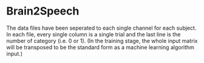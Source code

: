 # Brain2Speech
The data files have been seperated to each single channel for each subject. In each file, every single column is a single trial and the last line is the number of category (i.e. 0 or 1). (In the training stage, the whole input matrix will be transposed to be the standard form as a machine learning algorithm input.)
